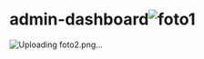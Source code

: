 # admin-dashboard![foto1](https://github.com/GuilhermeHGouvea/admin-dashboard/assets/136931617/41f33de1-41f2-49f5-8856-579b1cff6d01)
![Uploading foto2.png…]()

